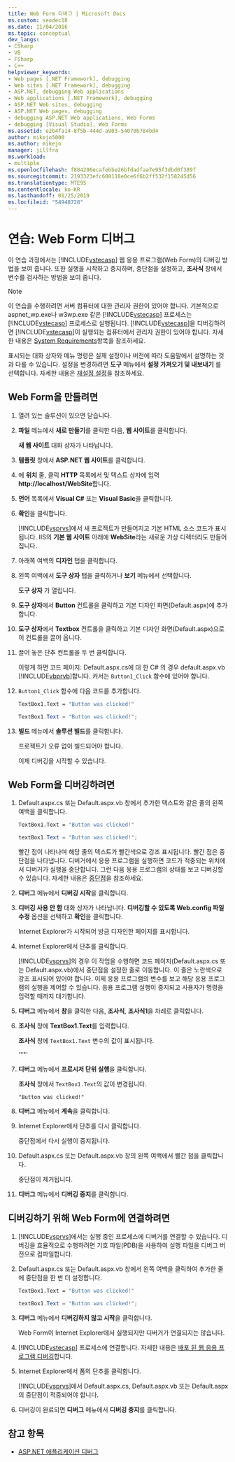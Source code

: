 ```yaml
---
title: Web Form 디버그 | Microsoft Docs
ms.custom: seodec18
ms.date: 11/04/2016
ms.topic: conceptual
dev_langs:
- CSharp
- VB
- FSharp
- C++
helpviewer_keywords:
- Web pages [.NET Framework], debugging
- Web sites [.NET Framework], debugging
- ASP.NET, debugging Web applications
- Web applications [.NET Framework], debugging
- ASP.NET Web sites, debugging
- ASP.NET Web pages, debugging
- debugging ASP.NET Web applications, Web Forms
- debugging [Visual Studio], Web Forms
ms.assetid: e2b4fa14-8f5b-444d-a903-54070b784bd4
author: mikejo5000
ms.author: mikejo
manager: jillfra
ms.workload:
- multiple
ms.openlocfilehash: f884206ecafebbe26bfdadfaa7e95f3dbd0f389f
ms.sourcegitcommit: 2193323efc608118e0ce6f6b2ff532f158245d56
ms.translationtype: MTE95
ms.contentlocale: ko-KR
ms.lasthandoff: 01/25/2019
ms.locfileid: "54948728"
---
```

# <a name="walkthrough-debugging-a-web-form"></a>연습: Web Form 디버그
이 연습 과정에서는 [!INCLUDE[vstecasp](../code-quality/includes/vstecasp_md.md)] 웹 응용 프로그램(Web Form)의 디버깅 방법을 보여 줍니다. 또한 실행을 시작하고 중지하며, 중단점을 설정하고, **조사식** 창에서 변수를 검사하는 방법을 보여 줍니다.

> [!NOTE]
> 이 연습을 수행하려면 서버 컴퓨터에 대한 관리자 권한이 있어야 합니다. 기본적으로 aspnet_wp.exe나 w3wp.exe 같은 [!INCLUDE[vstecasp](../code-quality/includes/vstecasp_md.md)] 프로세스는 [!INCLUDE[vstecasp](../code-quality/includes/vstecasp_md.md)] 프로세스로 실행됩니다. [!INCLUDE[vstecasp](../code-quality/includes/vstecasp_md.md)]을 디버깅하려면 [!INCLUDE[vstecasp](../code-quality/includes/vstecasp_md.md)]이 실행되는 컴퓨터에서 관리자 권한이 있어야 합니다. 자세한 내용은 [System Requirements](../debugger/aspnet-debugging-system-requirements.md)항목을 참조하세요.

표시되는 대화 상자와 메뉴 명령은 실제 설정이나 버전에 따라 도움말에서 설명하는 것과 다를 수 있습니다. 설정을 변경하려면 **도구** 메뉴에서 **설정 가져오기 및 내보내기** 를 선택합니다. 자세한 내용은 [재설정 설정](../ide/environment-settings.md#reset-settings)을 참조하세요.

## <a name="to-create-the-web-form"></a>Web Form을 만들려면

1. 열려 있는 솔루션이 있으면 닫습니다.

2. **파일** 메뉴에서 **새로 만들기**를 클릭한 다음, **웹 사이트**를 클릭합니다.

    **새 웹 사이트** 대화 상자가 나타납니다.

3. **템플릿** 창에서 **ASP.NET 웹 사이트**를 클릭합니다.

4. 에 **위치** 줄, 클릭 **HTTP** 목록에서 및 텍스트 상자에 입력 **http://localhost/WebSite**합니다.

5. **언어** 목록에서 **Visual C#** 또는 **Visual Basic**을 클릭합니다.

6. **확인**을 클릭합니다.

    [!INCLUDE[vsprvs](../code-quality/includes/vsprvs_md.md)]에서 새 프로젝트가 만들어지고 기본 HTML 소스 코드가 표시됩니다. IIS의 **기본 웹 사이트** 아래에 **WebSite**라는 새로운 가상 디렉터리도 만들어집니다.

7. 아래쪽 여백의 **디자인** 탭을 클릭합니다.

8. 왼쪽 여백에서 **도구 상자** 탭을 클릭하거나 **보기** 메뉴에서 선택합니다.

    **도구 상자** 가 열립니다.

9. **도구 상자**에서 **Button** 컨트롤을 클릭하고 기본 디자인 화면(Default.aspx)에 추가합니다.

10. **도구 상자**에서 **Textbox** 컨트롤을 클릭하고 기본 디자인 화면(Default.aspx)으로 이 컨트롤을 끌어 옵니다.

11. 끌어 놓은 단추 컨트롤을 두 번 클릭합니다.

     이렇게 하면 코드 페이지: Default.aspx.cs에 대 한 C# 의 경우 default.aspx.vb [!INCLUDE[vbprvb](../code-quality/includes/vbprvb_md.md)]합니다. 커서는 `Button1_Click` 함수에 있어야 합니다.

12. `Button1_Click` 함수에 다음 코드를 추가합니다.

    ```vb
    TextBox1.Text = "Button was clicked!"
    ```

    ```csharp
    TextBox1.Text = "Button was clicked!";
    ```

13. **빌드** 메뉴에서 **솔루션 빌드**를 클릭합니다.

     프로젝트가 오류 없이 빌드되어야 합니다.

     이제 디버깅을 시작할 수 있습니다.

## <a name="to-debug-the-web-form"></a>Web Form을 디버깅하려면

1. Default.aspx.cs 또는 Default.aspx.vb 창에서 추가한 텍스트와 같은 줄의 왼쪽 여백을 클릭합니다.

   ```vb
   TextBox1.Text = "Button was clicked!"
   ```

   ```csharp
   textBox1.Text = "Button was clicked!";
   ```

    빨간 점이 나타나며 해당 줄의 텍스트가 빨간색으로 강조 표시됩니다. 빨간 점은 중단점을 나타냅니다. 디버거에서 응용 프로그램을 실행하면 코드가 적중되는 위치에서 디버거가 실행을 중단합니다. 그런 다음 응용 프로그램의 상태를 보고 디버깅할 수 있습니다. 자세한 내용은 [중단점](https://msdn.microsoft.com/library/fe4eedc1-71aa-4928-962f-0912c334d583)을 참조하세요.

2. **디버그** 메뉴에서 **디버깅 시작**을 클릭합니다.

3. **디버깅 사용 안 함** 대화 상자가 나타납니다. **디버깅할 수 있도록 Web.config 파일 수정** 옵션을 선택하고 **확인**을 클릭합니다.

    Internet Explorer가 시작되어 방금 디자인한 페이지를 표시합니다.

4. Internet Explorer에서 단추를 클릭합니다.

    [!INCLUDE[vsprvs](../code-quality/includes/vsprvs_md.md)]의 경우 이 작업을 수행하면 코드 페이지(Default.aspx.cs 또는 Default.aspx.vb)에서 중단점을 설정한 줄로 이동합니다. 이 줄은 노란색으로 강조 표시되어 있어야 합니다. 이제 응용 프로그램의 변수를 보고 해당 응용 프로그램의 실행을 제어할 수 있습니다. 응용 프로그램 실행이 중지되고 사용자가 명령을 입력할 때까지 대기합니다.

5. **디버그** 메뉴에서 **창**을 클릭한 다음, **조사식**, **조사식1**을 차례로 클릭합니다.

6. **조사식** 창에 **TextBox1.Text**를 입력합니다.

    **조사식** 창에 `TextBox1.Text` 변수의 값이 표시됩니다.

   '""'

7. **디버그** 메뉴에서 **프로시저 단위 실행**을 클릭합니다.

    **조사식** 창에서 `TextBox1.Text`의 값이 변경됩니다.

   `"Button was clicked!"`

8. **디버그** 메뉴에서 **계속**을 클릭합니다.

9. Internet Explorer에서 단추를 다시 클릭합니다.

     중단점에서 다시 실행이 중지됩니다.

10. Default.aspx.cs 또는 Default.aspx.vb 창의 왼쪽 여백에서 빨간 점을 클릭합니다.

     중단점이 제거됩니다.

11. **디버그** 메뉴에서 **디버깅 중지**를 클릭합니다.

## <a name="to-attach-to-the-web-form-for-debugging"></a>디버깅하기 위해 Web Form에 연결하려면

1. [!INCLUDE[vsprvs](../code-quality/includes/vsprvs_md.md)]에서는 실행 중인 프로세스에 디버거를 연결할 수 있습니다. 디버깅을 효율적으로 수행하려면 기호 파일(PDB)을 사용하여 실행 파일을 디버그 버전으로 컴파일합니다.

2. Default.aspx.cs 또는 Default.aspx.vb 창에서 왼쪽 여백을 클릭하여 추가한 줄에 중단점을 한 번 더 설정합니다.

   ```vb
   TextBox1.Text = "Button was clicked!"
   ```

   ```csharp
   textBox1.Text = "Button was clicked!";
   ```

3. **디버그** 메뉴에서 **디버깅하지 않고 시작**을 클릭합니다.

    Web Form이 Internet Explorer에서 실행되지만 디버거가 연결되지는 않습니다.

4. [!INCLUDE[vstecasp](../code-quality/includes/vstecasp_md.md)] 프로세스에 연결합니다. 자세한 내용은 [배포 된 웹 응용 프로그램 디버깅](../debugger/debugging-deployed-web-applications.md)합니다.

5. Internet Explorer에서 폼의 단추를 클릭합니다.

    [!INCLUDE[vsprvs](../code-quality/includes/vsprvs_md.md)]에서 Default.aspx.cs, Default.aspx.vb 또는 Default.aspx의 중단점이 적중되어야 합니다.

6. 디버깅이 완료되면 **디버그** 메뉴에서 **디버깅 중지**를 클릭합니다.

## <a name="see-also"></a>참고 항목

- [ASP.NET 애플리케이션 디버그](../debugger/how-to-enable-debugging-for-aspnet-applications.md)